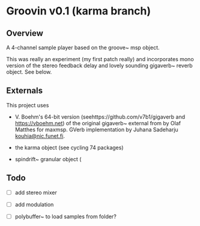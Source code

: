 # Groovin v0.1 (karma branch)

## Overview

A 4-channel sample player based on the groove~ msp object.

This was really an experiment (my first patch really) and incorporates mono version of the stereo feedback delay and lovely sounding gigaverb~ reverb object. See below.


## Externals

This project uses 

- V. Boehm's 64-bit version (seehttps://github.com/v7b1/gigaverb and https://vboehm.net) of the original gigaverb~ external from by Olaf Matthes for maxmsp. GVerb implementation by Juhana Sadeharju kouhia@nic.funet.fi. 

- the karma object (see cycling 74 packages)

- spindrift~ granular object (


## Todo


- [ ] add stereo mixer
- [ ] add modulation
- [ ] polybuffer~ to load samples from folder?


